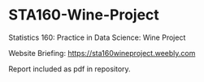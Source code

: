 # STA160-Wine-Project
Statistics 160: Practice in Data Science: Wine Project

Website Briefing: https://sta160wineproject.weebly.com

Report included as pdf in repository.
